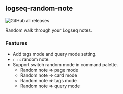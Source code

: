 ## logseq-random-note

![GitHub all releases](https://img.shields.io/github/downloads/tankcool/logseq-random-note/total)

Random walk through your Logseq notes.

### Features

* Add tags mode and query mode setting.
* `r n`: random note.
* Support switch random mode in command palette.
  * Random note => page mode
  * Random note => card mode
  * Random note => tags mode
  * Random note => query mode